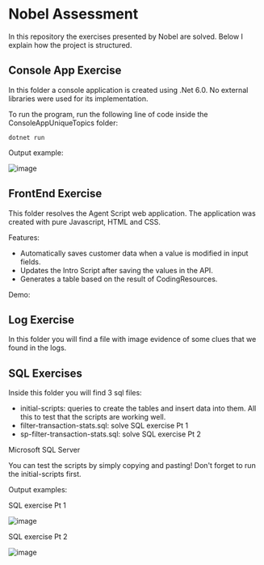 # Nobel Assessment

In this repository the exercises presented by Nobel are solved. Below I explain how the project is structured.

## Console App Exercise

In this folder a console application is created using .Net 6.0. No external libraries were used for its implementation.

To run the program, run the following line of code inside the ConsoleAppUniqueTopics folder:

```dotnet run```

Output example:

![image](https://github.com/danioropeza/nobel-assessment/assets/33135078/d76cd960-b908-4560-a09b-4d7b5603ddd1)

## FrontEnd Exercise

This folder resolves the Agent Script web application. The application was created with pure Javascript, HTML and CSS.

Features:
- Automatically saves customer data when a value is modified in input fields.
- Updates the Intro Script after saving the values in the API.
- Generates a table based on the result of CodingResources.

Demo: 

## Log Exercise

In this folder you will find a file with image evidence of some clues that we found in the logs.

## SQL Exercises

Inside this folder you will find 3 sql files:

* initial-scripts: queries to create the tables and insert data into them. All this to test that the scripts are working well.
* filter-transaction-stats.sql: solve SQL exercise Pt 1
* sp-filter-transaction-stats.sql: solve SQL exercise Pt 2

Microsoft SQL Server

You can test the scripts by simply copying and pasting! Don't forget to run the initial-scripts first.

Output examples:

SQL exercise Pt 1

![image](https://github.com/danioropeza/nobel-assessment/assets/33135078/b78dfe94-f4e8-4dc5-9036-d65f2d180e7d)

SQL exercise Pt 2

![image](https://github.com/danioropeza/nobel-assessment/assets/33135078/6b40bd91-3784-4395-b6e7-2f6dba0096a8)
